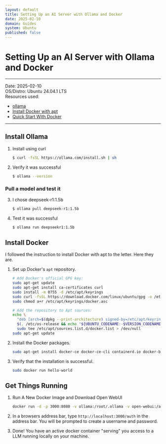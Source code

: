```yaml
---
layout: default
title: Setting Up an AI Server with Ollama and Docker
date: 2025-02-10
domain: Guides
system: Ubuntu
published: false
---
```


# Setting Up an AI Server with Ollama and Docker

---

Date: 2025-02-10  
OS/Distro: Ubuntu 24.04.1 LTS  
Resources used:  
- [ollama](https://ollama.com/)  
- [Install Docker with apt](https://docs.docker.com/engine/install/ubuntu/#install-using-the-repository)  
- [Quick Start With Docker](https://docs.openwebui.com/#quick-start-with-docker-)

---

## Install Ollama
1. Install using curl
    
    ```bash
    $ curl -fsSL https://ollama.com/install.sh | sh
    ```

2. Verify it was successful

    ```bash
    $ ollama --version
    ```

### Pull a model and test it
3. I chose deepseek-r1:1.5b

    ```bash
    $ ollama pull deepseek-r1:1.5b
    ```

4. Test it was successful

    ```bash
    $ ollama run deepseekr1:1.5b
    ```

## Install Docker
I followed the instruction to install Docker with apt to the letter. Here they are.

1. Set up Docker's `apt` repository.

    ```bash
    # Add Docker's official GPG key:
    sudo apt-get update
    sudo apt-get install ca-certificates curl
    sudo install -m 0755 -d /etc/apt/keyrings
    sudo curl -fsSL https://download.docker.com/linux/ubuntu/gpg -o /etc/apt/keyrings/docker.asc
    sudo chmod a+r /etc/apt/keyrings/docker.asc

    # Add the repository to Apt sources:
    echo \
      "deb [arch=$(dpkg --print-architecture) signed-by=/etc/apt/keyrings/docker.asc] https://download.docker.com/linux/ubuntu \
      $(. /etc/os-release && echo "${UBUNTU_CODENAME:-$VERSION_CODENAME}") stable" | \
      sudo tee /etc/apt/sources.list.d/docker.list > /dev/null
    sudo apt-get update
    ```

2. Install the Docker packages.

    ```bash
    sudo apt-get install docker-ce docker-ce-cli containerd.io docker-buildx-plugin docker-compose-plugin
    ```

3. Verify that the installation is successful.

    ```bash
    sudo docker run hello-world
    ```

## Get Things Running
1. Run A New Docker Image and Download Open WebUI

    ```bash
    docker run -d -p 3000:8080 -v ollama:/root/.ollama -v open-webui:/app/backend/data --name open-webui --restart always ghcr.io/open-webui/open-webui:ollama
    ```

2. In a browsers address bar, type `http://localhost:3000/auth` in the address bar. You will be prompted to create a username and password.
3. Done! You have an active docker container "serving" you access to a LLM running locally on your machine.
